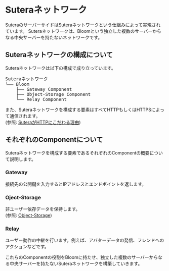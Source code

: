 # Suteraネットワーク  

SuteraのサーバーサイドはSuteraネットワークという仕組みによって実現されています。
Suteraネットワークは、Bloomという独立した複数のサーバーからなる中央サーバーを持たないネットワークです。  

## Suteraネットワークの構成について  

Suteraネットワークは以下の構成で成り立っています。  
<pre>
Suteraネットワーク
└── Bloom
    ├── Gateway Component
    ├── Object-Storage Component
    └── Relay Component
</pre>
また、Suteraネットワークを構成する要素はすべてHTTPもしくはHTTPSによって通信されます。  
(参照: [SuteraがHTTPにこだわる理由](sutera/why-http.md))

## それぞれのComponentについて  

Suteraネットワークを構成する要素であるそれぞれのComponentの概要について説明します。  

### Gateway  

接続先の公開鍵を入力するとIPアドレスとエンドポイントを返します。  

### Oject-Storage  

非ユーザー依存データを保持します。  
(参照: [Object-Storage](object-storage/01-what-is-object-storage.md))

### Relay  

ユーザー動作の中継を行います。例えば、アバターデータの発信、フレンドへのアクションなどです。  

これらのComponentの役割をBloomに持たせ、独立した複数のサーバーからなる中央サーバーを持たないSuteraネットワークを構築していきます。  
